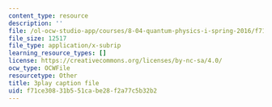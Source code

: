 ```yaml
---
content_type: resource
description: ''
file: /ol-ocw-studio-app/courses/8-04-quantum-physics-i-spring-2016/f71ce30831b551cabe28f2a77c5b32b2_G3HSP3qMgKI.vtt
file_size: 12517
file_type: application/x-subrip
learning_resource_types: []
license: https://creativecommons.org/licenses/by-nc-sa/4.0/
ocw_type: OCWFile
resourcetype: Other
title: 3play caption file
uid: f71ce308-31b5-51ca-be28-f2a77c5b32b2
---
```

